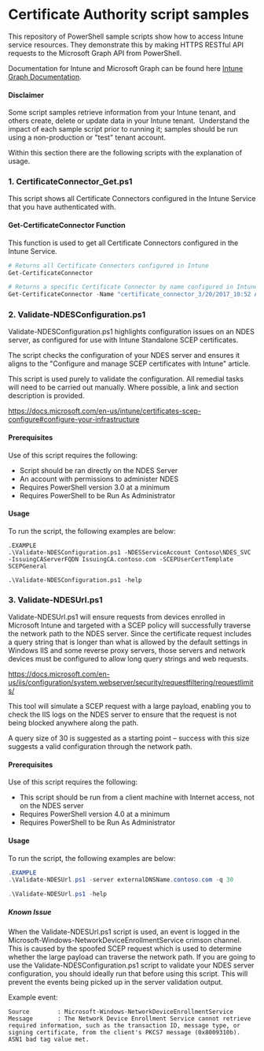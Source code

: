# Certificate Authority script samples

This repository of PowerShell sample scripts show how to access Intune service resources.  They demonstrate this by making HTTPS RESTful API requests to the Microsoft Graph API from PowerShell.

Documentation for Intune and Microsoft Graph can be found here [Intune Graph Documentation](https://learn.microsoft.com/graph/api/resources/intune-graph-overview).

#### Disclaimer
Some script samples retrieve information from your Intune tenant, and others create, delete or update data in your Intune tenant.  Understand the impact of each sample script prior to running it; samples should be run using a non-production or "test" tenant account. 

Within this section there are the following scripts with the explanation of usage.

### 1. CertificateConnector_Get.ps1
This script shows all Certificate Connectors configured in the Intune Service that you have authenticated with.

#### Get-CertificateConnector Function
This function is used to get all Certificate Connectors configured in the Intune Service.

```PowerShell
# Returns all Certificate Connectors configured in Intune
Get-CertificateConnector

# Returns a specific Certificate Connector by name configured in Intune
Get-CertificateConnector -Name "certificate_connector_3/20/2017_10:52 AM"
```

### 2. Validate-NDESConfiguration.ps1
Validate-NDESConfiguration.ps1 highlights configuration issues on an NDES server, as configured for use with Intune Standalone SCEP certificates.

The script checks the configuration of your NDES server and ensures it aligns to the "Configure and manage SCEP certificates with Intune" article.

This script is used purely to validate the configuration. All remedial tasks will need to be carried out manually. Where possible, a link and section description is provided.

https://docs.microsoft.com/en-us/intune/certificates-scep-configure#configure-your-infrastructure

#### Prerequisites
Use of this script requires the following:
* Script should be ran directly on the NDES Server
* An account with permissions to administer NDES
* Requires PowerShell version 3.0 at a minimum
* Requires PowerShell to be Run As Administrator

#### Usage
To run the script, the following examples are below:
```
.EXAMPLE
.\Validate-NDESConfiguration.ps1 -NDESServiceAccount Contoso\NDES_SVC -IssuingCAServerFQDN IssuingCA.contoso.com -SCEPUserCertTemplate SCEPGeneral

.\Validate-NDESConfiguration.ps1 -help
```
### 3. Validate-NDESUrl.ps1
Validate-NDESUrl.ps1 will ensure requests from devices enrolled in Microsoft Intune and targeted with a SCEP policy will successfully traverse the network path to the NDES server. Since the certificate request includes a query string that is longer than what is allowed by the default settings in Windows IIS and some reverse proxy servers, those servers and network devices must be configured to allow long query strings and web requests.

https://docs.microsoft.com/en-us/iis/configuration/system.webserver/security/requestfiltering/requestlimits/

This tool will simulate a SCEP request with a large payload, enabling you to check the IIS logs on the NDES server to ensure that the request is not being blocked anywhere along the path.

A query size of 30 is suggested as a starting point – success with this size suggests a valid configuration through the network path.

#### Prerequisites
Use of this script requires the following:
* This script should be run from a client machine with Internet access, not on the NDES server
* Requires PowerShell version 4.0 at a minimum
* Requires PowerShell to be Run As Administrator

#### Usage
To run the script, the following examples are below:
```PowerShell
.EXAMPLE
.\Validate-NDESUrl.ps1 -server externalDNSName.contoso.com -q 30

.\Validate-NDESUrl.ps1 -help
```

##### Known Issue
When the Validate-NDESUrl.ps1 script is used, an event is logged in the Microsoft-Windows-NetworkDeviceEnrollmentService crimson channel. This is caused by the spoofed SCEP request which is used to determine whether the large payload can traverse the network path. If you are going to use the Validate-NDESConfiguration.ps1 script to validate your NDES server configuration, you should ideally run that before using this script. This will prevent the events being picked up in the server validation output.

Example event:
```
Source        : Microsoft-Windows-NetworkDeviceEnrollmentService
Message       : The Network Device Enrollment Service cannot retrieve required information, such as the transaction ID, message type, or signing certificate, from the client's PKCS7 message (0x8009310b).  ASN1 bad tag value met.
```
